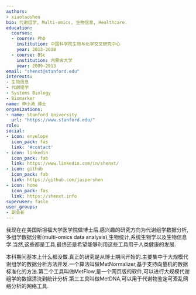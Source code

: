 ```yaml
---
authors:
- xiaotaoshen
bio: 代谢组学, Multi-omics, 生物信息, Healthcare.
education:
  courses:
  - course: PhD
    institution: 中国科学院生物与化学交叉研究中心
    year: 2013-2018
  - course: BSc
    institution: 内蒙古大学
    year: 2009-2013
email: "shenxt@stanford.edu"
interests:
- 生物信息
- 代谢组学
- Systems Biology
- Biomarker
name: 申小涛 博士
organizations:
- name: Stanford University
  url: "https://www.stanford.edu/"
role:
social:
- icon: envelope
  icon_pack: fas
  link: '#contact'
- icon: linkedin
  icon_pack: fab
  link: https://www.linkedin.com/in/shenxt/
- icon: github
  icon_pack: fab
  link: https://github.com/jaspershen
- icon: home
  icon_pack: fas
  link: https://shenxt.info
superuser: fasle
user_groups:
- 副会长
---
```


我现在在美国斯坦福大学医学院做博士后.感兴趣的研究方向为代谢组学数据分析,多组学数据分析(multi-omics data analysis),生物统计,系统生物学以及生物信息学.当然,这些都是工具,最终还是希望能够利用这些工具用于人类健康的发展.

本科期间基本上什么都没做.真正的研究是从博士期间开始的.主要集中于大规模代谢组学的数据分析方法开发.一个算法叫做MetNormalizer,基于支持向量机的数据标准化的方法.第二个工具叫做MetFlow,是一个网页版的软件,可以进行大规模代谢组学的数据清洗到统计分析.第三工具叫做MetDNA,可以用于代谢物鉴定可紊乱网络分析的网络工具.


